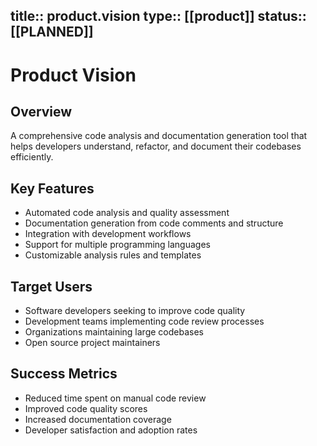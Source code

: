 title:: product.vision
type:: [[product]]
status:: [[PLANNED]]
---
# Product Vision

## Overview
A comprehensive code analysis and documentation generation tool that helps developers understand, refactor, and document their codebases efficiently.

## Key Features
- Automated code analysis and quality assessment
- Documentation generation from code comments and structure
- Integration with development workflows
- Support for multiple programming languages
- Customizable analysis rules and templates

## Target Users
- Software developers seeking to improve code quality
- Development teams implementing code review processes
- Organizations maintaining large codebases
- Open source project maintainers

## Success Metrics
- Reduced time spent on manual code review
- Improved code quality scores
- Increased documentation coverage
- Developer satisfaction and adoption rates